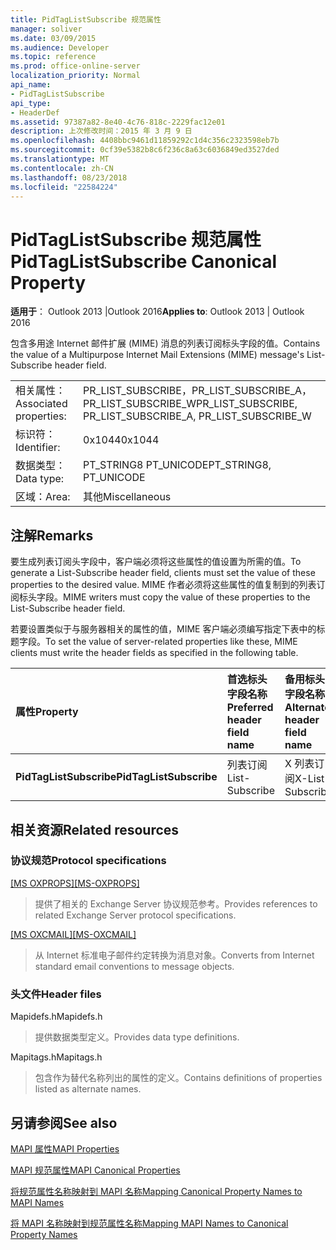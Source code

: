 ```yaml
---
title: PidTagListSubscribe 规范属性
manager: soliver
ms.date: 03/09/2015
ms.audience: Developer
ms.topic: reference
ms.prod: office-online-server
localization_priority: Normal
api_name:
- PidTagListSubscribe
api_type:
- HeaderDef
ms.assetid: 97387a82-8e40-4c76-818c-2229fac12e01
description: 上次修改时间：2015 年 3 月 9 日
ms.openlocfilehash: 4408bbc9461d11859292c1d4c356c2323598eb7b
ms.sourcegitcommit: 0cf39e5382b8c6f236c8a63c6036849ed3527ded
ms.translationtype: MT
ms.contentlocale: zh-CN
ms.lasthandoff: 08/23/2018
ms.locfileid: "22584224"
---
```

# <a name="pidtaglistsubscribe-canonical-property"></a><span data-ttu-id="ba5db-103">PidTagListSubscribe 规范属性</span><span class="sxs-lookup"><span data-stu-id="ba5db-103">PidTagListSubscribe Canonical Property</span></span>

  
  
<span data-ttu-id="ba5db-104">**适用于**： Outlook 2013 |Outlook 2016</span><span class="sxs-lookup"><span data-stu-id="ba5db-104">**Applies to**: Outlook 2013 | Outlook 2016</span></span> 
  
<span data-ttu-id="ba5db-105">包含多用途 Internet 邮件扩展 (MIME) 消息的列表订阅标头字段的值。</span><span class="sxs-lookup"><span data-stu-id="ba5db-105">Contains the value of a Multipurpose Internet Mail Extensions (MIME) message's List-Subscribe header field.</span></span>
  
|||
|:-----|:-----|
|<span data-ttu-id="ba5db-106">相关属性：</span><span class="sxs-lookup"><span data-stu-id="ba5db-106">Associated properties:</span></span>  <br/> |<span data-ttu-id="ba5db-107">PR_LIST_SUBSCRIBE，PR_LIST_SUBSCRIBE_A，PR_LIST_SUBSCRIBE_W</span><span class="sxs-lookup"><span data-stu-id="ba5db-107">PR_LIST_SUBSCRIBE, PR_LIST_SUBSCRIBE_A, PR_LIST_SUBSCRIBE_W</span></span>  <br/> |
|<span data-ttu-id="ba5db-108">标识符：</span><span class="sxs-lookup"><span data-stu-id="ba5db-108">Identifier:</span></span>  <br/> |<span data-ttu-id="ba5db-109">0x1044</span><span class="sxs-lookup"><span data-stu-id="ba5db-109">0x1044</span></span>  <br/> |
|<span data-ttu-id="ba5db-110">数据类型：</span><span class="sxs-lookup"><span data-stu-id="ba5db-110">Data type:</span></span>  <br/> |<span data-ttu-id="ba5db-111">PT_STRING8 PT_UNICODE</span><span class="sxs-lookup"><span data-stu-id="ba5db-111">PT_STRING8, PT_UNICODE</span></span>  <br/> |
|<span data-ttu-id="ba5db-112">区域：</span><span class="sxs-lookup"><span data-stu-id="ba5db-112">Area:</span></span>  <br/> |<span data-ttu-id="ba5db-113">其他</span><span class="sxs-lookup"><span data-stu-id="ba5db-113">Miscellaneous</span></span>  <br/> |
   
## <a name="remarks"></a><span data-ttu-id="ba5db-114">注解</span><span class="sxs-lookup"><span data-stu-id="ba5db-114">Remarks</span></span>

<span data-ttu-id="ba5db-115">要生成列表订阅头字段中，客户端必须将这些属性的值设置为所需的值。</span><span class="sxs-lookup"><span data-stu-id="ba5db-115">To generate a List-Subscribe header field, clients must set the value of these properties to the desired value.</span></span> <span data-ttu-id="ba5db-116">MIME 作者必须将这些属性的值复制到的列表订阅标头字段。</span><span class="sxs-lookup"><span data-stu-id="ba5db-116">MIME writers must copy the value of these properties to the List-Subscribe header field.</span></span>
  
<span data-ttu-id="ba5db-117">若要设置类似于与服务器相关的属性的值，MIME 客户端必须编写指定下表中的标题字段。</span><span class="sxs-lookup"><span data-stu-id="ba5db-117">To set the value of server-related properties like these, MIME clients must write the header fields as specified in the following table.</span></span>
  
|<span data-ttu-id="ba5db-118">**属性**</span><span class="sxs-lookup"><span data-stu-id="ba5db-118">**Property**</span></span>|<span data-ttu-id="ba5db-119">**首选标头字段名称**</span><span class="sxs-lookup"><span data-stu-id="ba5db-119">**Preferred header field name**</span></span>|<span data-ttu-id="ba5db-120">**备用标头字段名称**</span><span class="sxs-lookup"><span data-stu-id="ba5db-120">**Alternate header field name**</span></span>|
|:-----|:-----|:-----|
|<span data-ttu-id="ba5db-121">**PidTagListSubscribe**</span><span class="sxs-lookup"><span data-stu-id="ba5db-121">**PidTagListSubscribe**</span></span> <br/> |<span data-ttu-id="ba5db-122">列表订阅</span><span class="sxs-lookup"><span data-stu-id="ba5db-122">List-Subscribe</span></span>  <br/> |<span data-ttu-id="ba5db-123">X 列表订阅</span><span class="sxs-lookup"><span data-stu-id="ba5db-123">X-List-Subscribe</span></span>  <br/> |
   
## <a name="related-resources"></a><span data-ttu-id="ba5db-124">相关资源</span><span class="sxs-lookup"><span data-stu-id="ba5db-124">Related resources</span></span>

### <a name="protocol-specifications"></a><span data-ttu-id="ba5db-125">协议规范</span><span class="sxs-lookup"><span data-stu-id="ba5db-125">Protocol specifications</span></span>

<span data-ttu-id="ba5db-126">[[MS OXPROPS]](http://msdn.microsoft.com/library/f6ab1613-aefe-447d-a49c-18217230b148%28Office.15%29.aspx)</span><span class="sxs-lookup"><span data-stu-id="ba5db-126">[[MS-OXPROPS]](http://msdn.microsoft.com/library/f6ab1613-aefe-447d-a49c-18217230b148%28Office.15%29.aspx)</span></span>
  
> <span data-ttu-id="ba5db-127">提供了相关的 Exchange Server 协议规范参考。</span><span class="sxs-lookup"><span data-stu-id="ba5db-127">Provides references to related Exchange Server protocol specifications.</span></span>
    
<span data-ttu-id="ba5db-128">[[MS OXCMAIL]](http://msdn.microsoft.com/library/b60d48db-183f-4bf5-a908-f584e62cb2d4%28Office.15%29.aspx)</span><span class="sxs-lookup"><span data-stu-id="ba5db-128">[[MS-OXCMAIL]](http://msdn.microsoft.com/library/b60d48db-183f-4bf5-a908-f584e62cb2d4%28Office.15%29.aspx)</span></span>
  
> <span data-ttu-id="ba5db-129">从 Internet 标准电子邮件约定转换为消息对象。</span><span class="sxs-lookup"><span data-stu-id="ba5db-129">Converts from Internet standard email conventions to message objects.</span></span>
    
### <a name="header-files"></a><span data-ttu-id="ba5db-130">头文件</span><span class="sxs-lookup"><span data-stu-id="ba5db-130">Header files</span></span>

<span data-ttu-id="ba5db-131">Mapidefs.h</span><span class="sxs-lookup"><span data-stu-id="ba5db-131">Mapidefs.h</span></span>
  
> <span data-ttu-id="ba5db-132">提供数据类型定义。</span><span class="sxs-lookup"><span data-stu-id="ba5db-132">Provides data type definitions.</span></span>
    
<span data-ttu-id="ba5db-133">Mapitags.h</span><span class="sxs-lookup"><span data-stu-id="ba5db-133">Mapitags.h</span></span>
  
> <span data-ttu-id="ba5db-134">包含作为替代名称列出的属性的定义。</span><span class="sxs-lookup"><span data-stu-id="ba5db-134">Contains definitions of properties listed as alternate names.</span></span>
    
## <a name="see-also"></a><span data-ttu-id="ba5db-135">另请参阅</span><span class="sxs-lookup"><span data-stu-id="ba5db-135">See also</span></span>



[<span data-ttu-id="ba5db-136">MAPI 属性</span><span class="sxs-lookup"><span data-stu-id="ba5db-136">MAPI Properties</span></span>](mapi-properties.md)
  
[<span data-ttu-id="ba5db-137">MAPI 规范属性</span><span class="sxs-lookup"><span data-stu-id="ba5db-137">MAPI Canonical Properties</span></span>](mapi-canonical-properties.md)
  
[<span data-ttu-id="ba5db-138">将规范属性名称映射到 MAPI 名称</span><span class="sxs-lookup"><span data-stu-id="ba5db-138">Mapping Canonical Property Names to MAPI Names</span></span>](mapping-canonical-property-names-to-mapi-names.md)
  
[<span data-ttu-id="ba5db-139">将 MAPI 名称映射到规范属性名称</span><span class="sxs-lookup"><span data-stu-id="ba5db-139">Mapping MAPI Names to Canonical Property Names</span></span>](mapping-mapi-names-to-canonical-property-names.md)

